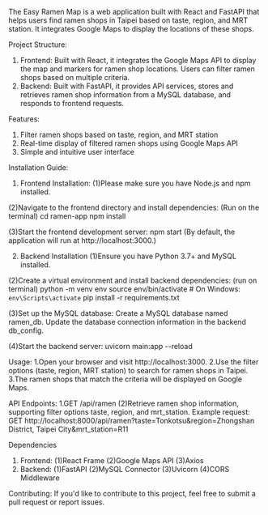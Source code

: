The Easy Ramen Map is a web application built with React and FastAPI that helps users find ramen shops in Taipei based on taste, region, and MRT station. 
It integrates Google Maps to display the locations of these shops.

Project Structure:
1. Frontend: Built with React, it integrates the Google Maps API to display the map and markers for ramen shop locations. Users can filter ramen shops based on multiple criteria.
2. Backend: Built with FastAPI, it provides API services, stores and retrieves ramen shop information from a MySQL database, and responds to frontend requests.

Features:
1. Filter ramen shops based on taste, region, and MRT station
2. Real-time display of filtered ramen shops using Google Maps API
3. Simple and intuitive user interface

Installation Guide:
1. Frontend Installation:
(1)Please make sure you have Node.js and npm installed.

(2)Navigate to the frontend directory and install dependencies:
(Run on the terminal)
cd ramen-app
npm install

(3)Start the frontend development server:
npm start
(By default, the application will run at http://localhost:3000.)

2. Backend Installation
(1)Ensure you have Python 3.7+ and MySQL installed.

(2)Create a virtual environment and install backend dependencies:
(run on terminal)
python -m venv env
source env/bin/activate  # On Windows: `env\Scripts\activate`
pip install -r requirements.txt

(3)Set up the MySQL database:
Create a MySQL database named ramen_db.
Update the database connection information in the backend db_config.

(4)Start the backend server:
uvicorn main:app --reload

Usage:
1.Open your browser and visit http://localhost:3000.
2.Use the filter options (taste, region, MRT station) to search for ramen shops in Taipei.
3.The ramen shops that match the criteria will be displayed on Google Maps.

API Endpoints:
1.GET /api/ramen
(2)Retrieve ramen shop information, supporting filter options taste, region, and mrt_station.
Example request:
GET http://localhost:8000/api/ramen?taste=Tonkotsu&region=Zhongshan District, Taipei City&mrt_station=R11

Dependencies
1. Frontend:
(1)React Frame
(2)Google Maps API
(3)Axios
2. Backend:
(1)FastAPI
(2)MySQL Connector
(3)Uvicorn
(4)CORS Middleware

Contributing:
If you'd like to contribute to this project, feel free to submit a pull request or report issues.
